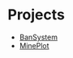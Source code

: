 # Projects

* [BanSystem](https://app.gitbook.com/o/arvorhlF7dXm96tBxjmP/s/o9Q6kd8vKMYEMyL6UKwp/ "mention")
* [MinePlot](https://app.gitbook.com/o/arvorhlF7dXm96tBxjmP/s/IjQzg7eK5VlFuq5cG3pW/ "mention")
